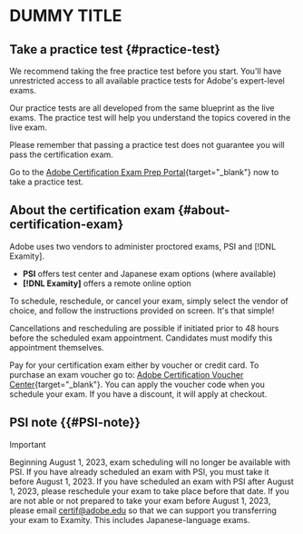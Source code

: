 # DUMMY TITLE

## Take a practice test {#practice-test}

We recommend taking the free practice test before you start. You'll have unrestricted access to all available practice tests for Adobe's expert-level exams.

Our practice tests are all developed from the same blueprint as the live exams. The practice test will help you understand the topics covered in the live exam.

Please remember that passing a practice test does not guarantee you will pass the certification exam.

Go to the [Adobe Certification Exam Prep Portal](https://www.certmetrics.com/adobe/candidate/gmetrix_sso.aspx){target="_blank"} now to take a practice test.

## About the certification exam {#about-certification-exam}

Adobe uses two vendors to administer proctored exams, PSI and [!DNL Examity]. 

* **PSI** offers test center and Japanese exam options (where available) 
* **[!DNL Examity]** offers a remote online option

To schedule, reschedule, or cancel your exam, simply select the vendor of choice, and follow the instructions provided on screen. It's that simple!

Cancellations and rescheduling are possible if initiated prior to 48 hours before the scheduled exam appointment. Candidates must modify this appointment themselves.

Pay for your certification exam either by voucher or credit card. To purchase an exam voucher go to: [Adobe Certification Voucher Center](https://market.xvoucher.com/adobe/global){target="_blank"}. You can apply the voucher code when you schedule your exam. If you have a discount, it will apply at checkout.

## PSI note {{#PSI-note}}

>[!IMPORTANT]
>
>Beginning August 1, 2023, exam scheduling will no longer be available with PSI. If you have already scheduled an exam with PSI, you must take it before August 1, 2023. If you have scheduled an exam with PSI after August 1, 2023, please reschedule your exam to take place before that date. If you are not able or not prepared to take your exam before August 1, 2023, please email <certif@adobe.edu> so that we can support you transferring your exam to Examity. This includes Japanese-language exams.